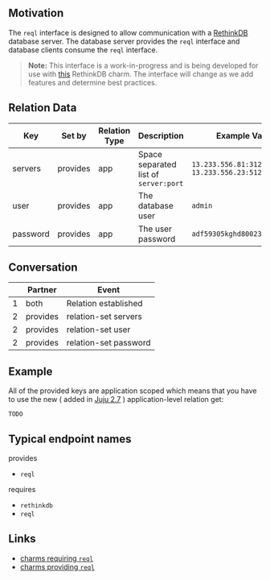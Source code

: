 ## Motivation

The `reql` interface is designed to allow communication with a [RethinkDB](https://rethinkdb.com/) database server. The database server provides the `reql` interface and database clients consume the `reql` interface.

> **Note:** This interface is a work-in-progress and is being developed for use with [this](https://github.com/katharostech/rethinkdb-charm) RethinkDB charm. The interface will change as we add features and determine best practices.

## Relation Data

|Key|Set by|Relation Type|Description| Example Value|
| --- | --- | --- | --- | --- |
| servers | provides | app | Space separated list of `server:port` | `13.233.556.81:3120 13.233.556.23:5123` |
| user | provides | app | The database user | `admin` |
| password | provides | app |The user password | `adf59305kghd80023kkjfhbubh` |

## Conversation

||Partner|Event|
| --- | --- | --- |
|1|both|Relation established|
|2|provides|relation-set servers|
|2|provides|relation-set user|
|2|provides|relation-set password|

## Example

All of the provided keys are application scoped which means that you have to use the new ( added in [Juju 2.7](https://discourse.jujucharms.com/t/juju-2-7-0-creating-a-new-usability-standard-for-infrastructure-automation/2294?u=zicklag) ) application-level relation get:

    TODO

## Typical endpoint names

provides

* `reql`

requires

* `rethinkdb`
* `reql`


## Links

* [charms requiring `reql` ](https://jaas.ai/search?requires=reql)
* [charms providing `reql` ](https://jaas.ai/search?provides=reql)
